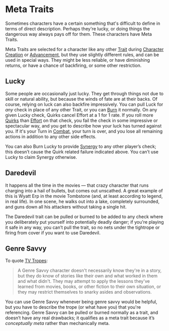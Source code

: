 # Meta Traits

Sometimes characters have a certain something that's difficult to define in terms of direct description. Perhaps they're lucky, or doing things the dangerous way always pays off for them. These characters have Meta Traits.

Meta Traits are selected for a character like any other [Trait](Traits.md) during [Character Creation](CharacterCreation.md) or [Advancement](Advancement.md), but they use slightly different rules, and can be used in special ways. They might be less reliable, or have diminishing returns, or have a chance of backfiring, or some other restriction.

## Lucky

Some people are occasionally just lucky. They get through things not due to skill or natural ability, but because the winds of fate are at their backs. Of course, relying on luck can also backfire impressively. You can pull Luck for *any* check in place of any other Trait, or you can [Burn](Burn.md) it normally. On any given Lucky check, Quirks cancel Effort at a 1 for 1 rate. If you roll more [Quirks](Quirks.md) than [Effort](Effort.md) on that check, you fail the check in some impressive or spectacular way, and you get to describe how your luck has turned against you. If it's your Turn in [Combat](Combat.md), your turn is over, and you lose all remaining actions in addition to any other side effects.

You can also Burn Lucky to provide [Synergy](Synergy.md) to any other player’s check; this doesn’t cause the Quirk related failure indicated above. You can’t use Lucky to claim Synergy otherwise.

## Daredevil

It happens all the time in the movies — that crazy character that runs charging into a hail of bullets, but comes out unscathed. A great example of this is Wyatt Erp in the movie Tombstone (and, at least according to legend, in real life). In one scene, he walks out into a lake, completely surrounded, and guns down all his attackers without taking a single hit.

The Daredevil trait can be pulled or burned to be added to any check where you deliberately put yourself into potentially deadly danger; if you're playing it safe in any way, you can’t pull the trait, so no nets under the tightrope or firing from cover if you want to use Daredevil. 

## Genre Savvy

To quote [TV Tropes](https://tvtropes.org/pmwiki/pmwiki.php/Main/GenreSavvy):

> A Genre Savvy character doesn't necessarily know they're in a story, but they do know of stories like their own and what worked in them and what didn't. They may attempt to apply the lessons they've learned from movies, books, or other fiction to their own situation, or they may restrict themselves to snarky asides and observations.

You can use Genre Savvy whenever being genre savvy would be helpful, but you have to describe the trope (or what have you) that you're referencing. Genre Savvy can be pulled or burned normally as a trait, and doesn’t have any real drawbacks; it qualifies as a meta trait because it’s *conceptually meta* rather than mechanically meta.
